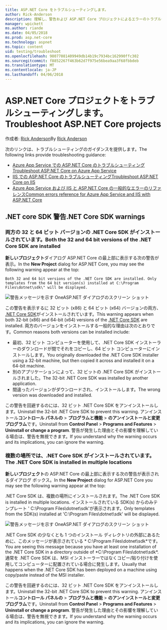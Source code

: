 ```yaml
---
title: ASP.NET Core をトラブルシューティングします。
author: Rick-Anderson
description: 理解し、警告および ASP.NET Core プロジェクトによるエラーのトラブルシューティングを行います。
manager: wpickett
ms.author: riande
ms.date: 04/05/2018
ms.prod: asp.net-core
ms.technology: aspnet
ms.topic: content
uid: testing/troubleshoot
ms.openlocfilehash: 98077081409949db14b19c7934bc162990ffc302
ms.sourcegitcommit: f8852267f463b62d7f975e56bea9aa3f68fbbdeb
ms.translationtype: MT
ms.contentlocale: ja-JP
ms.lasthandoff: 04/06/2018
---
```

# <a name="troubleshoot-aspnet-core-projects"></a><span data-ttu-id="d4f54-103">ASP.NET Core プロジェクトをトラブルシューティングします。</span><span class="sxs-lookup"><span data-stu-id="d4f54-103">Troubleshoot ASP.NET Core projects</span></span>

<span data-ttu-id="d4f54-104">作成者: [Rick Anderson](https://twitter.com/RickAndMSFT)</span><span class="sxs-lookup"><span data-stu-id="d4f54-104">By [Rick Anderson](https://twitter.com/RickAndMSFT)</span></span>

<span data-ttu-id="d4f54-105">次のリンクは、トラブルシューティングのガイダンスを提供します。</span><span class="sxs-lookup"><span data-stu-id="d4f54-105">The following links provide troubleshooting guidance:</span></span>

* [<span data-ttu-id="d4f54-106">Azure App Service での ASP.NET Core のトラブルシューティング</span><span class="sxs-lookup"><span data-stu-id="d4f54-106">Troubleshoot ASP.NET Core on Azure App Service</span></span>](xref:host-and-deploy/azure-apps/troubleshoot)
* [<span data-ttu-id="d4f54-107">IIS での ASP.NET Core のトラブルシューティング</span><span class="sxs-lookup"><span data-stu-id="d4f54-107">Troubleshoot ASP.NET Core on IIS</span></span>](xref:host-and-deploy/iis/troubleshoot)
* [<span data-ttu-id="d4f54-108">Azure App Service および IIS と ASP.NET Core の一般的なエラーのリファレンス</span><span class="sxs-lookup"><span data-stu-id="d4f54-108">Common errors reference for Azure App Service and IIS with ASP.NET Core</span></span>](xref:host-and-deploy/azure-iis-errors-reference)

<a name="sdk"></a>
## <a name="net-core-sdk-warnings"></a><span data-ttu-id="d4f54-109">.NET core SDK 警告</span><span class="sxs-lookup"><span data-stu-id="d4f54-109">.NET Core SDK warnings</span></span>

### <a name="both-the-32-and-64-bit-versions-of-the-net-core-sdk-are-installed"></a><span data-ttu-id="d4f54-110">両方の 32 と 64 ビット バージョンの .NET Core SDK がインストールされています。</span><span class="sxs-lookup"><span data-stu-id="d4f54-110">Both the 32 and 64 bit versions of the .NET Core SDK are installed</span></span>
<span data-ttu-id="d4f54-111">**新しいプロジェクト**ダイアログ ASP.NET Core の最上部に表示する次の警告が表示。</span><span class="sxs-lookup"><span data-stu-id="d4f54-111">In the **New Project** dialog for ASP.NET Core, you may see the following warning appear at the top:</span></span> 

    Both 32 and 64 bit versions of the .NET Core SDK are installed. Only templates from the 64 bit version(s) installed at C:\Program Files\dotnet\sdk\" will be displayed.

![警告メッセージを示す OneASP.NET ダイアログのスクリーン ショット](troubleshoot/_static/both32and64bit.png)

<span data-ttu-id="d4f54-113">この警告を表示するに 32 ビット (x86) と 64 ビット (x64) バージョンの両方、 [.NET Core SDK](https://www.microsoft.com/net/download/all)がインストールされています。</span><span class="sxs-lookup"><span data-stu-id="d4f54-113">This warning appears when both 32-bit (x86) and 64-bit (x64) versions of the [.NET Core SDK](https://www.microsoft.com/net/download/all) are installed.</span></span> <span data-ttu-id="d4f54-114">両方のバージョンをインストールする一般的な理由は次のとおりです。</span><span class="sxs-lookup"><span data-stu-id="d4f54-114">Common reasons both versions can be installed include:</span></span>

* <span data-ttu-id="d4f54-115">最初、32 ビット コンピューターを使用して、.NET Core SDK インストーラーのダウンロードが間でそれをコピーし、64 ビット コンピューターにインストールします。</span><span class="sxs-lookup"><span data-stu-id="d4f54-115">You originally downloaded the .NET Core SDK installer using a 32-bit machine, but then copied it across and installed it on a 64-bit machine.</span></span> 
* <span data-ttu-id="d4f54-116">別のアプリケーションによって、32 ビットの .NET Core SDK がインストールされました。</span><span class="sxs-lookup"><span data-stu-id="d4f54-116">The 32-bit .NET Core SDK was installed by another application.</span></span>
* <span data-ttu-id="d4f54-117">間違ったバージョンがダウンロードされ、インストールします。</span><span class="sxs-lookup"><span data-stu-id="d4f54-117">The wrong version was downloaded and installed.</span></span>

<span data-ttu-id="d4f54-118">この警告を回避するのには、32 ビット .NET Core SDK をアンインストールします。</span><span class="sxs-lookup"><span data-stu-id="d4f54-118">Uninstall the 32-bit .NET Core SDK to prevent this warning.</span></span> <span data-ttu-id="d4f54-119">アンインストール**コントロール パネルの** > **プログラムと機能** > **のアンインストールと変更プログラム**です。</span><span class="sxs-lookup"><span data-stu-id="d4f54-119">Uninstall from **Control Panel** > **Programs and Features** > **Uninstall or change a program**.</span></span> <span data-ttu-id="d4f54-120">警告が発生した理由とその影響を理解している場合は、警告を無視できます。</span><span class="sxs-lookup"><span data-stu-id="d4f54-120">If you understand why the warning occurs and its implications, you can ignore the warning.</span></span>

### <a name="the-net-core-sdk-is-installed-in-multiple-locations"></a><span data-ttu-id="d4f54-121">複数の場所では、.NET Core SDK がインストールされています。</span><span class="sxs-lookup"><span data-stu-id="d4f54-121">The .NET Core SDK is installed in multiple locations</span></span>
<span data-ttu-id="d4f54-122">**新しいプロジェクト**の ASP.NET Core の最上部に表示する次の警告が表示されるダイアログ ボックス。</span><span class="sxs-lookup"><span data-stu-id="d4f54-122">In the **New Project** dialog for ASP.NET Core you may see the following warning appear at the top:</span></span> 

 <span data-ttu-id="d4f54-123">.NET Core SDK は、複数の場所にインストールされます。</span><span class="sxs-lookup"><span data-stu-id="d4f54-123">The .NET Core SDK is installed in multiple locations.</span></span> <span data-ttu-id="d4f54-124">インストールされている SDK(s) からのみテンプレート ' C:\Program Files\dotnet\sdk\'が表示されます。</span><span class="sxs-lookup"><span data-stu-id="d4f54-124">Only templates from the SDK(s) installed at 'C:\Program Files\dotnet\sdk\' will be displayed.</span></span>

![警告メッセージを示す OneASP.NET ダイアログのスクリーン ショット](troubleshoot/_static/multiplelocations.png)

<span data-ttu-id="d4f54-126">.NET Core SDK の少なくとも 1 つのインストール ディレクトリの外部にあるために、このメッセージが表示されている * C:\Program Files\dotnet\sdk\*です。</span><span class="sxs-lookup"><span data-stu-id="d4f54-126">You are seeing this message because you have at least one installation of the .NET Core SDK in a directory outside of *C:\Program Files\dotnet\sdk\*.</span></span> <span data-ttu-id="d4f54-127">通常を .NET Core SDK は、MSI インストーラーではなくコピー/貼り付けを使用してコンピューターに配置されている場合に発生します。</span><span class="sxs-lookup"><span data-stu-id="d4f54-127">Usually that happens when the .NET Core SDK has been deployed on a machine using copy/paste instead of the MSI installer.</span></span>

<span data-ttu-id="d4f54-128">この警告を回避するのには、32 ビット .NET Core SDK をアンインストールします。</span><span class="sxs-lookup"><span data-stu-id="d4f54-128">Uninstall the 32-bit .NET Core SDK to prevent this warning.</span></span> <span data-ttu-id="d4f54-129">アンインストール**コントロール パネルの** > **プログラムと機能** > **のアンインストールと変更プログラム**です。</span><span class="sxs-lookup"><span data-stu-id="d4f54-129">Uninstall from **Control Panel** > **Programs and Features** > **Uninstall or change a program**.</span></span> <span data-ttu-id="d4f54-130">警告が発生した理由とその影響を理解している場合は、警告を無視できます。</span><span class="sxs-lookup"><span data-stu-id="d4f54-130">If you understand why the warning occurs and its implications, you can ignore the warning.</span></span>
